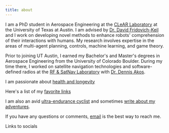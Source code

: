 ```yaml
---
title: about
---
```


I am a PhD student in Aerospace Engineering at the [CLeAR Laboratory](https://clearoboticslab.github.io/) at the University of Texas at Austin. I am advised by [Dr. David Fridovich-Keil](https://www.ae.utexas.edu/people/faculty/faculty-directory/fridovich-keil) and I work on developing novel methods to enhance robots' comprehension of their interactions with humans. My research involves expertise in the areas of multi-agent planning, controls, machine learning, and game theory.

Prior to joining UT Austin, I earned my Bachelor's and Master's degrees in Aerospace Engineering from the University of Colorado Boulder. During my time there, I worked on satellite navigation technologies and software-defined radios at the [RF & SatNav Laboratory](https://www.colorado.edu/lab/rf-satnav/) with [Dr. Dennis Akos](https://www.colorado.edu/aerospace/dennis-akos). 

I am passionate about [health and longevity](health.md)

Here's a list of my [favorite links](links.md)

I am also an avid [ultra-endurance cyclist](https://www.strava.com/activities/8737219081) and sometimes [write about my adventures](https://theradavist.com/argentina-gravel-cycling/). 

If you have any questions or comments, [email](mailto:fernandopalafox@utexas.edu) is the best way to reach me. 

Links to socials
